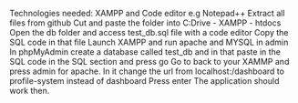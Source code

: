 Technologies needed: XAMPP and Code editor e.g Notepad++
Extract all files from github
Cut and paste the folder into C:Drive - XAMPP - htdocs
Open the db folder and access test_db.sql file with a code editor
Copy the SQL code in that file
Launch XAMPP and run apache and MYSQL in admin
In phpMyAdmin create a database called test_db and in that paste in the SQL code in the SQL section and press go
Go to back to your XAMMP and press admin for apache. In it change the url from localhost:/dashboard to profile-system instead of dashboard
Press enter
The application should work then.